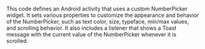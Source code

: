 This code defines an Android activity that uses a custom NumberPicker widget. It sets various properties to customize the appearance and behavior of the NumberPicker, such as text color, size, typeface, min/max values, and scrolling behavior. It also includes a listener that shows a Toast message with the current value of the NumberPicker whenever it is scrolled.